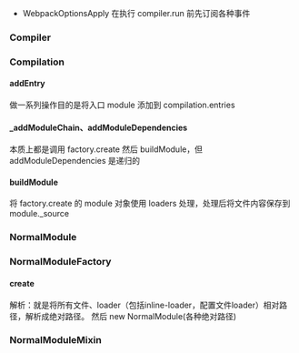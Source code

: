 - WebpackOptionsApply 在执行 compiler.run 前先订阅各种事件

### Compiler

### Compilation
#### addEntry
做一系列操作目的是将入口 module 添加到 compilation.entries

#### _addModuleChain、addModuleDependencies
本质上都是调用 factory.create 然后 buildModule，但 addModuleDependencies 是递归的

#### buildModule
将 factory.create 的 module 对象使用 loaders 处理，处理后将文件内容保存到 module._source

### NormalModule

### NormalModuleFactory
#### create
解析：就是将所有文件、loader（包括inline-loader，配置文件loader）相对路径，解析成绝对路径。
然后 new NormalModule(各种绝对路径)

### NormalModuleMixin
